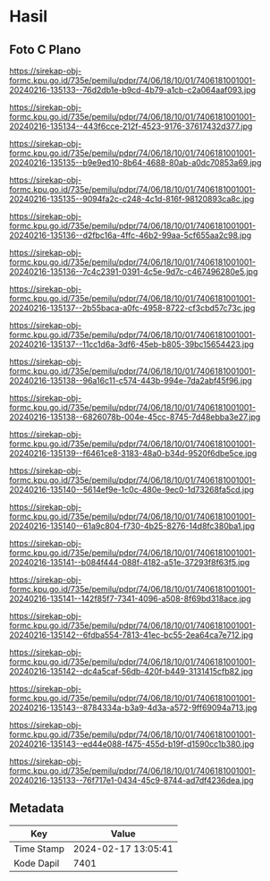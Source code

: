 # Hasil

## Foto C Plano

https://sirekap-obj-formc.kpu.go.id/735e/pemilu/pdpr/74/06/18/10/01/7406181001001-20240216-135133--76d2db1e-b9cd-4b79-a1cb-c2a064aaf093.jpg

https://sirekap-obj-formc.kpu.go.id/735e/pemilu/pdpr/74/06/18/10/01/7406181001001-20240216-135134--443f6cce-212f-4523-9176-37617432d377.jpg

https://sirekap-obj-formc.kpu.go.id/735e/pemilu/pdpr/74/06/18/10/01/7406181001001-20240216-135135--b9e9ed10-8b64-4688-80ab-a0dc70853a69.jpg

https://sirekap-obj-formc.kpu.go.id/735e/pemilu/pdpr/74/06/18/10/01/7406181001001-20240216-135135--9094fa2c-c248-4c1d-816f-98120893ca8c.jpg

https://sirekap-obj-formc.kpu.go.id/735e/pemilu/pdpr/74/06/18/10/01/7406181001001-20240216-135136--d2fbc16a-4ffc-46b2-99aa-5cf655aa2c98.jpg

https://sirekap-obj-formc.kpu.go.id/735e/pemilu/pdpr/74/06/18/10/01/7406181001001-20240216-135136--7c4c2391-0391-4c5e-9d7c-c467496280e5.jpg

https://sirekap-obj-formc.kpu.go.id/735e/pemilu/pdpr/74/06/18/10/01/7406181001001-20240216-135137--2b55baca-a0fc-4958-8722-cf3cbd57c73c.jpg

https://sirekap-obj-formc.kpu.go.id/735e/pemilu/pdpr/74/06/18/10/01/7406181001001-20240216-135137--11cc1d6a-3df6-45eb-b805-39bc15654423.jpg

https://sirekap-obj-formc.kpu.go.id/735e/pemilu/pdpr/74/06/18/10/01/7406181001001-20240216-135138--96a16c11-c574-443b-994e-7da2abf45f96.jpg

https://sirekap-obj-formc.kpu.go.id/735e/pemilu/pdpr/74/06/18/10/01/7406181001001-20240216-135138--6826078b-004e-45cc-8745-7d48ebba3e27.jpg

https://sirekap-obj-formc.kpu.go.id/735e/pemilu/pdpr/74/06/18/10/01/7406181001001-20240216-135139--f6461ce8-3183-48a0-b34d-9520f6dbe5ce.jpg

https://sirekap-obj-formc.kpu.go.id/735e/pemilu/pdpr/74/06/18/10/01/7406181001001-20240216-135140--5614ef9e-1c0c-480e-9ec0-1d73268fa5cd.jpg

https://sirekap-obj-formc.kpu.go.id/735e/pemilu/pdpr/74/06/18/10/01/7406181001001-20240216-135140--61a9c804-f730-4b25-8276-14d8fc380ba1.jpg

https://sirekap-obj-formc.kpu.go.id/735e/pemilu/pdpr/74/06/18/10/01/7406181001001-20240216-135141--b084f444-088f-4182-a51e-37293f8f63f5.jpg

https://sirekap-obj-formc.kpu.go.id/735e/pemilu/pdpr/74/06/18/10/01/7406181001001-20240216-135141--142f85f7-7341-4096-a508-8f69bd318ace.jpg

https://sirekap-obj-formc.kpu.go.id/735e/pemilu/pdpr/74/06/18/10/01/7406181001001-20240216-135142--6fdba554-7813-41ec-bc55-2ea64ca7e712.jpg

https://sirekap-obj-formc.kpu.go.id/735e/pemilu/pdpr/74/06/18/10/01/7406181001001-20240216-135142--dc4a5caf-56db-420f-b449-3131415cfb82.jpg

https://sirekap-obj-formc.kpu.go.id/735e/pemilu/pdpr/74/06/18/10/01/7406181001001-20240216-135143--8784334a-b3a9-4d3a-a572-9ff69094a713.jpg

https://sirekap-obj-formc.kpu.go.id/735e/pemilu/pdpr/74/06/18/10/01/7406181001001-20240216-135143--ed44e088-f475-455d-b19f-d1590cc1b380.jpg

https://sirekap-obj-formc.kpu.go.id/735e/pemilu/pdpr/74/06/18/10/01/7406181001001-20240216-135133--76f717e1-0434-45c9-8744-ad7df4236dea.jpg


## Metadata

| Key        | Value               |
| ---------- | ------------------- |
| Time Stamp | 2024-02-17 13:05:41 |
| Kode Dapil | 7401                |



